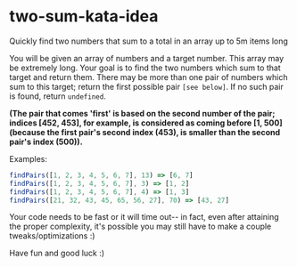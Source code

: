 # two-sum-kata-idea
Quickly find two numbers that sum to a total in an array up to 5m items long

You will be given an array of numbers and a target number. This array may be extremely long. Your goal is to find the two numbers which sum to that target and return them. There may be more than one pair of numbers which sum to this target; return the first possible pair `[see below]`. If no such pair is found, return `undefined`.

**(The pair that comes 'first' is based on the second number of the pair; indices [452, 453], for example, is considered as coming before [1, 500] (because the first pair's second index (453), is smaller than the second pair's index (500)).**

Examples: 

```javascript
findPairs([1, 2, 3, 4, 5, 6, 7], 13) => [6, 7]
findPairs([1, 2, 3, 4, 5, 6, 7], 3) => [1, 2]
findPairs([1, 2, 3, 4, 5, 6, 7], 4) => [1, 3]
findPairs([21, 32, 43, 45, 65, 56, 27], 70) => [43, 27]
``` 
Your code needs to be fast or it will time out-- in fact, even after attaining the proper complexity, it's possible you may still have to make a couple tweaks/optimizations :)

Have fun and good luck :)
